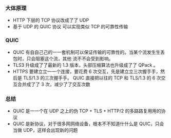 ### 大体原理

- HTTP 下层的 TCP 协议改成了了 UDP
- 基于 UDP 的 QUIC 协议 可以实现类似 TCP 的可靠性传输

### QUIC

- QUIC 有⾃自⼰己的⼀一套机制可以保证传输的可靠性的。当某个流发⽣生丢包时，只会阻塞这个流，其他 流不不会受到影响。
- TLS3 升级成了了最新的 1.3 版本，头部压缩算法也升级成了了 QPack 。
- HTTPS 要建⽴立⼀一个连接，要花费 6 次交互，先是建⽴立三次握⼿手，然后是 TLS/1.3 的三次握⼿手。 QUIC 直接把以往的 TCP 和 TLS/1.3 的 6 次交互合并成了了 3 次，减少了了交互次数

### 总结

- QUIC 是⼀一个在 UDP 之上的伪 TCP + TLS + HTTP/2 的多路路复⽤用的协议
- QUIC 是新协议，对于很多⽹网络设备，根本不不知道什什么是 QUIC，只会当做 UDP，这样会出现新的问题
